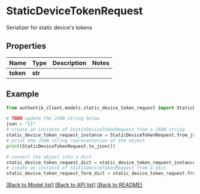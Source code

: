 # StaticDeviceTokenRequest

Serializer for static device's tokens

## Properties

Name | Type | Description | Notes
------------ | ------------- | ------------- | -------------
**token** | **str** |  | 

## Example

```python
from authentik_client.models.static_device_token_request import StaticDeviceTokenRequest

# TODO update the JSON string below
json = "{}"
# create an instance of StaticDeviceTokenRequest from a JSON string
static_device_token_request_instance = StaticDeviceTokenRequest.from_json(json)
# print the JSON string representation of the object
print(StaticDeviceTokenRequest.to_json())

# convert the object into a dict
static_device_token_request_dict = static_device_token_request_instance.to_dict()
# create an instance of StaticDeviceTokenRequest from a dict
static_device_token_request_form_dict = static_device_token_request.from_dict(static_device_token_request_dict)
```
[[Back to Model list]](../README.md#documentation-for-models) [[Back to API list]](../README.md#documentation-for-api-endpoints) [[Back to README]](../README.md)


